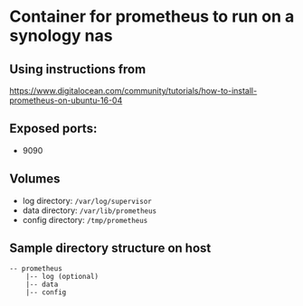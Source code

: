 # Container for prometheus to run on a synology nas

## Using instructions from
https://www.digitalocean.com/community/tutorials/how-to-install-prometheus-on-ubuntu-16-04

## Exposed ports:
- 9090

## Volumes
- log directory: `/var/log/supervisor`
- data directory: `/var/lib/prometheus`
- config directory: `/tmp/prometheus`

## Sample directory structure on host
```
-- prometheus
    |-- log (optional)
    |-- data
    |-- config
```
